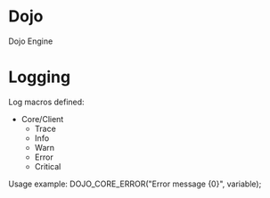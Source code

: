 # Dojo
Dojo Engine

# Logging

Log macros defined:

- Core/Client
  - Trace
  - Info
  - Warn
  - Error
  - Critical

Usage example: DOJO_CORE_ERROR("Error message {0}", variable);